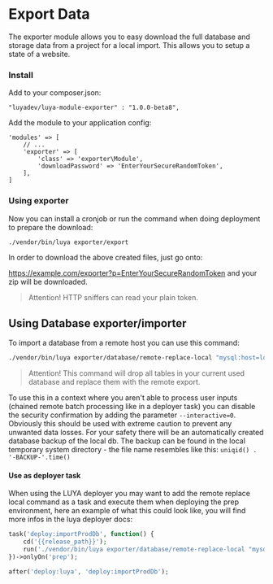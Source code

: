 Export Data
===========

The exporter module allows you to easy download the full database and storage data from a project for a local import. This allows you to setup a state of a website.

### Install

Add to your composer.json:

```
"luyadev/luya-module-exporter" : "1.0.0-beta8",
```

Add the module to your application config:

```
'modules' => [
	// ...
	'exporter' => [
	    'class' => 'exporter\Module',
        'downloadPassword' => 'EnterYourSecureRandomToken',
	],
]
```

### Using exporter
Now you can install a cronjob or run the command when doing deployment to prepare the download:

```sh
./vendor/bin/luya exporter/export
```

In order to download the above created files, just go onto:

https://example.com/exporter?p=EnterYourSecureRandomToken and your zip will be downloaded.

> Attention! HTTP sniffers can read your plain token.

## Using Database exporter/importer

To import a database from a remote host you can use this command:

```sh
./vendor/bin/luya exporter/database/remote-replace-local "mysql:host=localhost;dbname=REMOTE_DB_NAME" "USERNAME" "PASSWORD"
```

> Attention! This command will drop all tables in your current used database and replace them with the remote export.

To use this in a context where you aren't able to process user inputs (chained remote batch processing like in a deployer task) you can disable the security confirmation by adding the parameter `--interactive=0`. Obviously this should be used with extreme caution to prevent any unwanted data losses. For your safety there will be an automatically created database backup of the local db. The backup can be found in the local temporary system directory - the file name resembles like this: `uniqid() . '-BACKUP-'.time()`

#### Use as deployer task

When using the LUYA deployer you may want to add the remote replace local command as a task and execute them when deploying the prep environment, here an example of what this could look like, you will find more infos in the luya deployer docs:

```php
task('deploy:importProdDb', function() {
    cd('{{release_path}}');
    run('./vendor/bin/luya exporter/database/remote-replace-local "mysql:host=localhost;dbname=prod_database" "USER" "PASSWORD" --interactive=0');
})->onlyOn('prep');

after('deploy:luya', 'deploy:importProdDb');
```